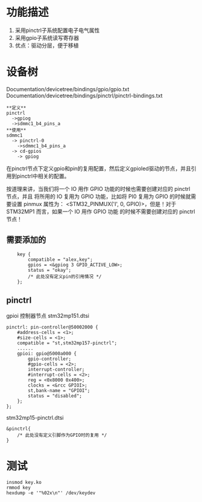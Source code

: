 # 功能描述
1. 采用pinctrl子系统配置电子电气属性
2. 采用gpio子系统读写寄存器
3. 优点：驱动分层，便于移植

# 设备树
Documentation/devicetree/bindings/gpio/gpio.txt
Documentation/devicetree/bindings/pinctrl/pinctrl-bindings.txt

```text
**定义**
pinctrl
  ->gpiog
  ->sdmmc1_b4_pins_a
**使用**
sdmmc1
  -> pinctrl-0 
    ->sdmmc1_b4_pins_a
  -> cd-gpios
    -> gpiog
```
在pinctrl节点下定义gpio和pin的复用配置，然后定义gpioled驱动的节点，并且引用到pinctrl中相关的配置。

按道理来讲，当我们将一个 IO 用作 GPIO 功能的时候也需要创建对应的 pinctrl 节点，并且
将所用的 IO 复用为 GPIO 功能，比如将 PI0 复用为 GPIO 的时候就需要设置 pinmux 属性为：
<STM32_PINMUX('I', 0, GPIO)>，但是！对于 STM32MP1 而言，如果一个 IO 用作 GPIO 功能
的时候不需要创建对应的 pinctrl 节点！

## 需要添加的
```dts
    key {
        compatible = "alex,key";
        gpios = <&gpiog 3 GPIO_ACTIVE_LOW>;
        status = "okay";
        /* 此处没有定义pin的引用情况 */
    };
```
## pinctrl
gpioi 控制器节点 stm32mp151.dtsi
```dts
pinctrl: pin-controller@50002000 {
    #address-cells = <1>;
    #size-cells = <1>;
    compatible = "st,stm32mp157-pinctrl";
    ......
    gpioi: gpio@5000a000 {
        gpio-controller;
        #gpio-cells = <2>;
        interrupt-controller;
        #interrupt-cells = <2>;
        reg = <0x8000 0x400>;
        clocks = <&rcc GPIOI>;
        st,bank-name = "GPIOI";
        status = "disabled";
    };
};
```
stm32mp15-pinctrl.dtsi
```dts
&pinctrl{
    /* 此处没有定义引脚作为GPIO时的复用 */
}
```

# 测试
```shell
insmod key.ko
rmmod key
hexdump -e '"%02x\n"' /dev/keydev
```